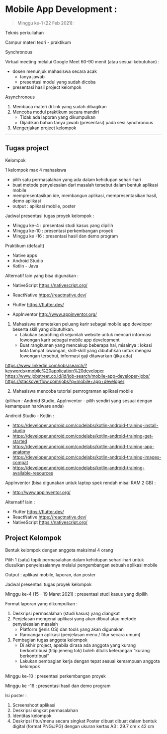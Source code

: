 # Mobile App Development :

> Minggu ke-1 (22 Feb 2021):

Teknis perkuliahan

Campur materi teori - praktikum

Synchronous

Virtual meeting melalui Google Meet 60-90 menit (atau sesuai kebutuhan) :
* dosen menunjuk mahasiswa secara acak 
    * tanya jawab
    * presentasi modul yang sudah dicoba
* presentasi hasil project kelompok

Asynchronous
1. Membaca materi di link yang sudah dibagikan
2. Mencoba modul praktikum secara mandiri
    * Tidak ada laporan yang dikumpulkan
    * Dijadikan bahan tanya jawab (presentasi) pada sesi synchronous
3. Mengerjakan project kelompok
----
## Tugas project

Kelompok

1 kelompok max 4 mahasiswa

* pilih satu permasalahan yang ada dalam kehidupan sehari-hari
* buat metode penyelesaian dari masalah tersebut dalam bentuk aplikasi mobile
* mempresentasikan ide, membangun aplikasi, mempresentasikan hasil, demo aplikasi
* output : aplikasi mobile, poster

Jadwal presentasi tugas proyek kelompok :
* Minggu ke-4 : presentasi studi kasus yang dipilih
* Minggu ke-10 : presentasi perkembangan proyek
* Minggu ke -16 : presentasi hasil dan demo program

Praktikum (default)
* Native apps
* Android Studio
* Kotlin - Java

Alternatif lain yang bisa digunakan :

* NativeScript	        https://nativescript.org/

* ReactNative		https://reactnative.dev/

* Flutter			https://flutter.dev/

* AppInventor 	http://www.appinventor.org/  

1. Mahasiswa memetakan peluang karir sebagai mobile app developer beserta skill yang dibutuhkan.
    * Lakukan searching di sejumlah website untuk mencari informasi lowongan karir sebagai mobile app development
    * Buat rangkuman yang mencakup beberapa hal, misalnya : lokasi kota tampat lowongan, skill-skill yang dibutuhkan untuk mengisi lowongan tersebut, informasi gaji ditawarkan (jika ada)

https://www.linkedin.com/jobs/search/?keywords=mobile%20application%20developer
https://www.jobstreet.co.id/id/job-search/mobile-app-developer-jobs/
https://stackoverflow.com/jobs?q=mobile+app+developer

2. Mahasiswa mencoba tutorial pemrograman aplikasi mobile

(pilihan : Android Studio, AppInventor - pilih sendiri yang sesuai dengan kemampuan hardware anda)

Android Studio - Kotlin :

* https://developer.android.com/codelabs/kotlin-android-training-install-studio
* https://developer.android.com/codelabs/kotlin-android-training-get-started
* https://developer.android.com/codelabs/kotlin-android-training-app-anatomy
* https://developer.android.com/codelabs/kotlin-android-training-images-compat
* https://developer.android.com/codelabs/kotlin-android-training-available-resources

AppInventor (bisa digunakan untuk laptop spek rendah misal RAM 2 GB) :
* http://www.appinventor.org/

Alternatif lain :
* Flutter https://flutter.dev/
* ReactNative https://reactnative.dev/
* NativeScript https://nativescript.org/

## Project Kelompok

Bentuk kelompok dengan anggota maksimal 4 orang

Pilih 1 (satu) topik permasalahan dalam kehidupan sehari-hari untuk diusulkan penyelesaiannya melalui pengembangan sebuah aplikasi mobile

Output : aplikasi mobile, laporan, dan poster

Jadwal presentasi tugas proyek kelompok

Minggu ke-4 (15 - 19 Maret 2021) : presentasi studi kasus yang dipilih

Format laporan yang dikumpulkan :
1. Deskripsi permasalahan (studi kasus) yang diangkat
2. Penjelasan mengenai aplikasi yang akan dibuat atau metode penyelesaian masalah
    * Platform (jenis OS) dan tools yang akan digunakan
    * Rancangan aplikasi (penjelasan menu / fitur secara umum)
3. Pembagian tugas anggota kelompok
    * Di akhir project, apabila dirasa ada anggota yang kurang berkontribusi (titip jeneng tok) boleh ditulis keterangan "kurang berkontribusi"
    * Lakukan pembagian kerja dengan tepat sesuai kemampuan anggota kelompok

Minggu ke-10 : presentasi perkembangan proyek

Minggu ke -16 : presentasi hasil dan demo program

Isi poster :
1. Screenshoot aplikasi
2. Deskripsi singkat permasalahan
3. Identitas kelompok
4. Deskripsi fitur/menu secara singkat
Poster dibuat dibuat dalam bentuk digital (format PNG/JPG) dengan ukuran kertas A3 : 29.7 cm x 42 cm